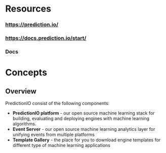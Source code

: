 # Resources
### https://prediction.io/
### https://docs.prediction.io/start/
### Docs
# Concepts
## Overview

PredictionIO consist of the following components:

*   **PredictionIO platform** - our open source machine learning stack for building, evaluating and deploying engines with machine learning algorithms.
*   **Event Server** - our open source machine learning analytics layer for unifying events from multiple platforms
*   **Template Gallery** - the place for you to download engine templates for different type of machine learning applications

